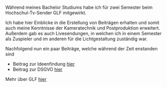 Während meines Bachelor Studiums habe ich für zwei Semester beim Hochschul-Tv-Sender GLF mitgewirkt.

Ich habe hier Einblicke in die Erstellung von Beiträgen erhalten und somit auch meine Kenntnisse der Kameratechnik und Postproduktion erweitert.
Außerdem gab es auch Livesendungen, in welchen ich in einem Semester als Zuspieler und im anderen für die Lichtgestaltung zuständig war.

Nachfolgend nun ein paar Beiträge, welche während der Zeit enstanden sind

- Beitrag zur Ideenfindung [hier](GLFtv/Ideenfindung.mp4)
- Beitrag zur DSGVO [hier](GLFtv/DSGVO.mp4)

Mehr über GLF [hier](https://glftv.de/)
